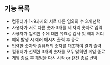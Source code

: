 ## 기능 목록

- 컴퓨터가 1~9까지의 서로 다른 임의의 수 3개 선택
- 사용자가 서로 다른 숫자 3개를 세 자리 숫자로 입력
- 사용자가 입력한 수에 대한 유효성 검사 및 예외 처리
- 예외 발생 시 에러 메시지 출력 후 종료
- 입력한 숫자와 컴퓨터의 숫자를 대조하여 결과 출력
- 컴퓨터가 선택한 3개의 숫자를 모두 맞히면 게임 종료
- 게임 종료 후 게임을 다시 시작 or 완전 종료 선택
